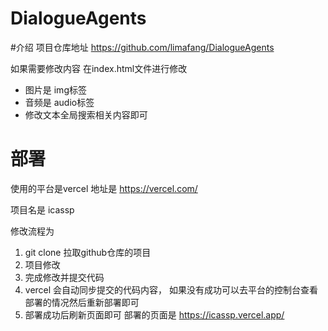 # DialogueAgents

#介绍
项目仓库地址 https://github.com/limafang/DialogueAgents

如果需要修改内容 在index.html文件进行修改
* 图片是 img标签 
* 音频是 audio标签
* 修改文本全局搜索相关内容即可

# 部署
使用的平台是vercel
地址是 https://vercel.com/

项目名是 icassp

修改流程为
1. git clone 拉取github仓库的项目
2. 项目修改
3. 完成修改并提交代码
4. vercel 会自动同步提交的代码内容， 如果没有成功可以去平台的控制台查看部署的情况然后重新部署即可
5. 部署成功后刷新页面即可 部署的页面是 https://icassp.vercel.app/